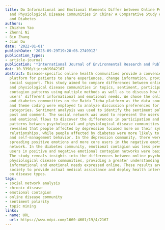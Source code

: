 ```yaml
---
title: Do Informational and Emotional Elements Differ between Online Psychological
  and Physiological Disease Communities in China? A Comparative Study of Depression
  and Diabetes
authors:
- Zhizhen Yao
- Zhenni Ni
- Bin Zhang
- Jian Du
date: '2022-01-01'
publishDate: '2025-09-29T19:28:03.274991Z'
publication_types:
- article-journal
publication: '*International Journal of Environmental Research and Public Health*'
doi: 10.3390/ijerph19042167
abstract: Disease-specific online health communities provide a convenient and common
  platform for patients to share experiences, change information, provide and receive
  social support. This study aimed to compare differences between online psychological
  and physiological disease communities in topics, sentiment, participation, and emotional
  contagion patterns using multiple methods as well as to discuss how to satisfy the
  users’ different informational and emotional needs. We chose the online depression
  and diabetes communities on the Baidu Tieba platform as the data source. Topic modeling
  and theme coding were employed to analyze discussion preferences for various topic
  categories. Sentiment analysis was used to identify the sentiment polarity of each
  post and comment. The social network was used to represent the users’ interaction
  and emotional flows to discover the differences in participation and emotional contagion
  patterns between psychological and physiological disease communities. The results
  revealed that people affected by depression focused more on their symptoms and social
  relationships, while people affected by diabetes were more likely to discuss treatment
  and self-management behavior. In the depression community, there were obvious interveners
  spreading positive emotions and more core users in the negative emotional contagion
  network. In the diabetes community, emotional contagion was less prevalent and core
  users in positive and negative emotional contagion networks were basically the same.
  The study reveals insights into the differences between online psychological and
  physiological disease communities, providing a greater understanding of the users’
  informational and emotional needs expressed online. These results are helpful for
  society to provide actual medical assistance and deploy health interventions based
  on disease types.
tags:
- social network analysis
- chronic disease
- emotional contagion
- online disease community
- sentiment polarity
- topic mining
links:
- name: URL
  url: https://www.mdpi.com/1660-4601/19/4/2167
---
```

